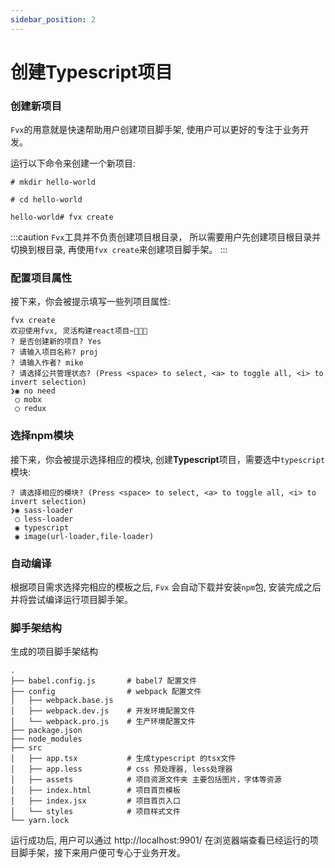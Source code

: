 ```yaml
---
sidebar_position: 2 
---
```


# 创建Typescript项目 

### 创建新项目

`Fvx`的用意就是快速帮助用户创建项目脚手架, 使用户可以更好的专注于业务开发。

运行以下命令来创建一个新项目:

```shell
# mkdir hello-world

# cd hello-world 

hello-world# fvx create
```

:::caution
`Fvx`工具并不负责创建项目根目录， 所以需要用户先创建项目根目录并切换到根目录, 再使用`fvx create`来创建项目脚手架。
:::

### 配置项目属性

接下来，你会被提示填写一些列项目属性:

```shell
fvx create
欢迎使用fvx, 灵活构建react项目~🎉🎉🎉
? 是否创建新的项目? Yes
? 请输入项目名称? proj
? 请输入作者? mike
? 请选择公共管理状态? (Press <space> to select, <a> to toggle all, <i> to invert selection)
❯◉ no need
 ◯ mobx
 ◯ redux
```

### 选择npm模块 

接下来，你会被提示选择相应的模块, 创建<strong>Typescript</strong>项目，需要选中`typescript`模块:

```shell
? 请选择相应的模块? (Press <space> to select, <a> to toggle all, <i> to invert selection)
❯◉ sass-loader
 ◯ less-loader
 ◉ typescript
 ◉ image(url-loader,file-loader)
```

### 自动编译

根据项目需求选择完相应的模板之后, `Fvx` 会自动下载并安装`npm`包, 安装完成之后并将尝试编译运行项目脚手架。

### 脚手架结构

生成的项目脚手架结构

```shell
.
├── babel.config.js       # babel7 配置文件
├── config                # webpack 配置文件 
│   ├── webpack.base.js   
│   ├── webpack.dev.js    # 开发环境配置文件
│   └── webpack.pro.js    # 生产环境配置文件
├── package.json          
├── node_modules 
├── src
│   ├── app.tsx           # 生成typescript 的tsx文件
│   ├── app.less          # css 预处理器, less处理器
│   ├── assets            # 项目资源文件夹 主要包括图片，字体等资源
│   ├── index.html        # 项目首页模板
│   ├── index.jsx         # 项目首页入口
│   └── styles            # 项目样式文件
└── yarn.lock
```

运行成功后, 用户可以通过 <a>http://localhost:9901/</a> 在浏览器端查看已经运行的项目脚手架，接下来用户便可专心于业务开发。





